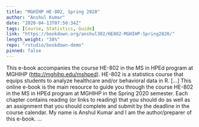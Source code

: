 ```yaml
---
title: "MGHIHP HE-802, Spring 2020"
author: "Anshul Kumar"
date: "2020-04-13T07:50:34Z"
tags: [Course, Statistics, Guide]
link: "https://bookdown.org/anshul302/HE802-MGHIHP-Spring2020/"
length_weight: "38%"
repo: "rstudio/bookdown-demo"
pinned: false
---
```


This e-book accompanies the course HE-802 in the MS in HPEd program at MGHIHP (http://mghihp.edu/mshped). HE-802 is a statistics course that equips students to analyze healthcare and/or behavioral data in R. [...] This online e-book is the main resource to guide you through the course HE-802 in the MS in HPEd program at MGHIHP in the Spring 2020 semester. Each chapter contains reading (or links to reading) that you should do as well as an assignment that you should complete and submit by the deadline in the course calendar. My name is Anshul Kumar and I am the author/preparer of this e-book. ...
